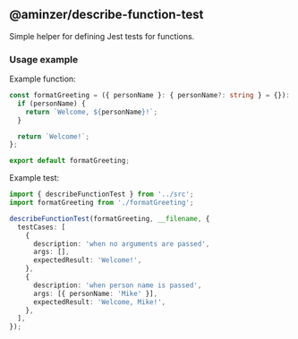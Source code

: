 ## @aminzer/describe-function-test

Simple helper for defining Jest tests for functions.

### Usage example

Example function:
```typescript
const formatGreeting = ({ personName }: { personName?: string } = {}): string => {
  if (personName) {
    return `Welcome, ${personName}!`;
  }

  return `Welcome!`;
};

export default formatGreeting;
```

Example test:
```typescript
import { describeFunctionTest } from '../src';
import formatGreeting from './formatGreeting';

describeFunctionTest(formatGreeting, __filename, {
  testCases: [
    {
      description: 'when no arguments are passed',
      args: [],
      expectedResult: 'Welcome!',
    },
    {
      description: 'when person name is passed',
      args: [{ personName: 'Mike' }],
      expectedResult: 'Welcome, Mike!',
    },
  ],
});

```

